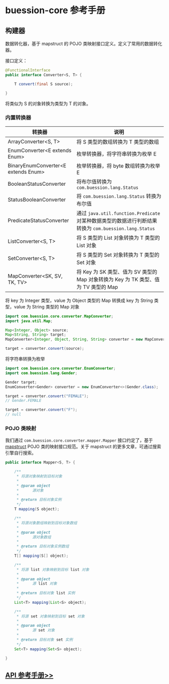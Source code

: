 # buession-core 参考手册


## 构建器


数据转化器，基于 mapstruct 的 POJO 类映射接口定义。定义了常用的数据转化器。

接口定义：

```java
@FunctionalInterface
public interface Converter<S, T> {

	T convert(final S source);

}
```

将类似为 S 的对象转换为类型为 T 的对象。


### **内置转换器**


|  转换器   | 说明  |
|  ----  | ----  |
| ArrayConverter<S, T>  | 将 S 类型的数组转换为 T 类型的数组 |
| EnumConverter<E extends Enum<E>>  | 枚举转换器，将字符串转换为枚举 E |
| BinaryEnumConverter<E extends Enum<E>>  | 枚举转换器，将 byte 数组转换为枚举 E |
| BooleanStatusConverter  | 将布尔值转换为 `com.buession.lang.Status` |
| StatusBooleanConverter  | 将 `com.buession.lang.Status` 转换为布尔值 |
| PredicateStatusConverter<T>  | 通过 `java.util.function.Predicate` 对某种数据类型的数据进行判断结果转换为 `com.buession.lang.Status` |
| ListConverter<S, T>  | 将 S 类型的 List 对象转换为 T 类型的 List 对象 |
| SetConverter<S, T>  | 将 S 类型的 Set 对象转换为 T 类型的 Set 对象 |
| MapConverter<SK, SV, TK, TV>  | 将 Key 为 SK 类型、值为 SV 类型的 Map 对象转换为 Key 为 TK 类型、值为 TV 类型的 Map |

将 key 为 Integer 类型，value 为 Object 类型的 Map 转换成 key 为 String 类型，value 为 String 类型的 Map 对象
```java
import com.buession.core.converter.MapConverter;
import java.util.Map;

Map<Integer, Object> source;
Map<String, String> target;
MapConverter<Integer, Object, String, String> converter = new MapConverter<>();

target = converter.convert(source);
```

将字符串转换为枚举
```java
import com.buession.core.converter.EnumConverter;
import com.buession.lang.Gender;

Gender target;
EnumConverter<Gender> converter = new EnumConverter<>(Gender.class);

target = converter.convert("FEMALE");
// Gender.FEMALE

target = converter.convert("F");
// null
```


### **POJO 类映射**

我们通过 `com.buession.core.converter.mapper.Mapper` 接口约定了，基于 [mapstruct](https://mapstruct.org/) POJO 类的映射接口规范。关于 mapstruct 的更多文章，可通过搜索引擎自行搜索。

```java
public interface Mapper<S, T> {

	/**
	 * 将源对象映射到目标对象
	 *
	 * @param object
	 * 		源对象
	 *
	 * @return 目标对象实例
	 */
	T mapping(S object);

	/**
	 * 将源对象数组映射到目标对象数组
	 *
	 * @param object
	 * 		源对象数组
	 *
	 * @return 目标对象实例数组
	 */
	T[] mapping(S[] object);

	/**
	 * 将源 list 对象映射到目标 list 对象
	 *
	 * @param object
	 * 		源 list 对象
	 *
	 * @return 目标对象 list 实例
	 */
	List<T> mapping(List<S> object);

	/**
	 * 将源 set 对象映射到目标 set 对象
	 *
	 * @param object
	 * 		源 set 对象
	 *
	 * @return 目标对象 set 实例
	 */
	Set<T> mapping(Set<S> object);

}
```


## [API 参考手册>>](/manual/2.0/docs/buession-core/com/buession/core/converter/package-summary.html)